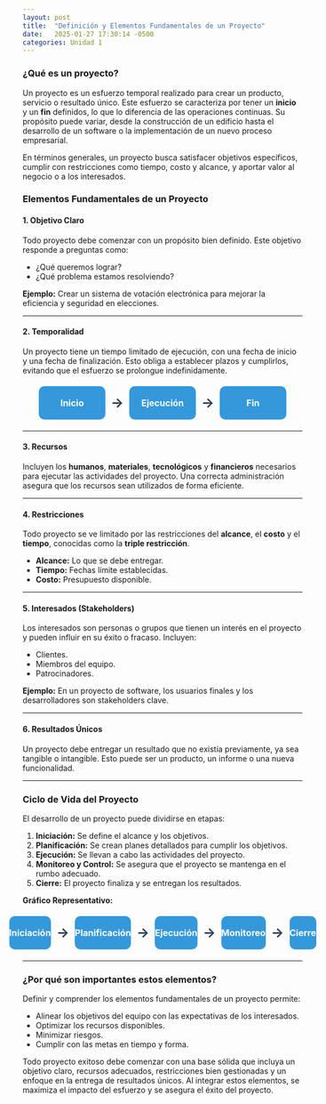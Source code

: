 ```yaml
---
layout: post
title:  "Definición y Elementos Fundamentales de un Proyecto"
date:   2025-01-27 17:30:14 -0500
categories: Unidad 1
---
```


### **¿Qué es un proyecto?**  

Un proyecto es un esfuerzo temporal realizado para crear un producto, servicio o resultado único. Este esfuerzo se caracteriza por tener un **inicio** y un **fin** definidos, lo que lo diferencia de las operaciones continuas. Su propósito puede variar, desde la construcción de un edificio hasta el desarrollo de un software o la implementación de un nuevo proceso empresarial.  


En términos generales, un proyecto busca satisfacer objetivos específicos, cumplir con restricciones como tiempo, costo y alcance, y aportar valor al negocio o a los interesados.  

### **Elementos Fundamentales de un Proyecto**  

#### **1. Objetivo Claro**  
Todo proyecto debe comenzar con un propósito bien definido. Este objetivo responde a preguntas como:  
- ¿Qué queremos lograr?  
- ¿Qué problema estamos resolviendo?  

**Ejemplo:** Crear un sistema de votación electrónica para mejorar la eficiencia y seguridad en elecciones.  

---

#### **2. Temporalidad**  
Un proyecto tiene un tiempo limitado de ejecución, con una fecha de inicio y una fecha de finalización. Esto obliga a establecer plazos y cumplirlos, evitando que el esfuerzo se prolongue indefinidamente.  


<div class="flow-diagram">
  <div class="box">
    <span>Inicio</span>
  </div>
  <div class="arrow">→</div>
  <div class="box">
    <span>Ejecución</span>
  </div>
  <div class="arrow">→</div>
  <div class="box">
    <span>Fin</span>
  </div>
</div>

<style>
  .flow-diagram {
    display: flex;
    align-items: center;
    justify-content: center;
    margin: 20px 0;
  }

  .box {
    display: flex;
    align-items: center;
    justify-content: center;
    width: 120px;
    height: 60px;
    background-color: #3498db;
    color: #fff;
    font-size: 16px;
    font-weight: bold;
    border-radius: 10px;
    text-align: center;
  }

  .arrow {
    margin: 0 10px;
    font-size: 24px;
    font-weight: bold;
    color: #2c3e50;
  }
</style>
---

#### **3. Recursos**  
Incluyen los **humanos**, **materiales**, **tecnológicos** y **financieros** necesarios para ejecutar las actividades del proyecto. Una correcta administración asegura que los recursos sean utilizados de forma eficiente.  

---

#### **4. Restricciones**  
Todo proyecto se ve limitado por las restricciones del **alcance**, el **costo** y el **tiempo**, conocidas como la **triple restricción**.  

- **Alcance:** Lo que se debe entregar.  
- **Tiempo:** Fechas límite establecidas.  
- **Costo:** Presupuesto disponible.  

---

#### **5. Interesados (Stakeholders)**  
Los interesados son personas o grupos que tienen un interés en el proyecto y pueden influir en su éxito o fracaso. Incluyen:  
- Clientes.  
- Miembros del equipo.  
- Patrocinadores.  

**Ejemplo:** En un proyecto de software, los usuarios finales y los desarrolladores son stakeholders clave.  

---

#### **6. Resultados Únicos**  
Un proyecto debe entregar un resultado que no existía previamente, ya sea tangible o intangible. Esto puede ser un producto, un informe o una nueva funcionalidad.  

---

### **Ciclo de Vida del Proyecto**  
El desarrollo de un proyecto puede dividirse en etapas:  

1. **Iniciación:** Se define el alcance y los objetivos.  
2. **Planificación:** Se crean planes detallados para cumplir los objetivos.  
3. **Ejecución:** Se llevan a cabo las actividades del proyecto.  
4. **Monitoreo y Control:** Se asegura que el proyecto se mantenga en el rumbo adecuado.  
5. **Cierre:** El proyecto finaliza y se entregan los resultados.  

**Gráfico Representativo:**  

<div class="flow-diagram">
  <div class="box">
    <span>Iniciación</span>
  </div>
  <div class="arrow">→</div>
  <div class="box">
    <span>Planificación</span>
  </div>
  <div class="arrow">→</div>
  <div class="box">
    <span>Ejecución</span>
  </div>
  <div class="arrow">→</div>
  <div class="box">
    <span>Monitoreo</span>
  </div>
  <div class="arrow">→</div>
  <div class="box">
    <span>Cierre</span>
  </div>
</div>

---

### **¿Por qué son importantes estos elementos?**  
Definir y comprender los elementos fundamentales de un proyecto permite:  
- Alinear los objetivos del equipo con las expectativas de los interesados.  
- Optimizar los recursos disponibles.  
- Minimizar riesgos.  
- Cumplir con las metas en tiempo y forma.  

Todo proyecto exitoso debe comenzar con una base sólida que incluya un objetivo claro, recursos adecuados, restricciones bien gestionadas y un enfoque en la entrega de resultados únicos. Al integrar estos elementos, se maximiza el impacto del esfuerzo y se asegura el éxito del proyecto.  
